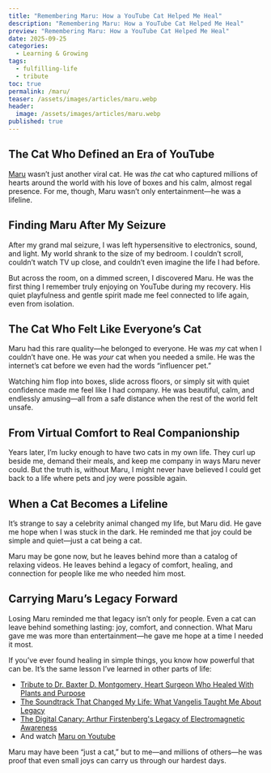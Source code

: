 ```yaml
---
title: "Remembering Maru: How a YouTube Cat Helped Me Heal"
description: "Remembering Maru: How a YouTube Cat Helped Me Heal"
preview: "Remembering Maru: How a YouTube Cat Helped Me Heal"
date: 2025-09-25
categories:
  - Learning & Growing
tags:
  - fulfilling-life
  - tribute
toc: true
permalink: /maru/
teaser: /assets/images/articles/maru.webp
header:
  image: /assets/images/articles/maru.webp
published: true
---
```

## The Cat Who Defined an Era of YouTube

[Maru](https://sisinmaru.com) wasn’t just another viral cat. He was _the_ cat who captured millions of hearts around the world with his love of boxes and his calm, almost regal presence. For me, though, Maru wasn’t only entertainment—he was a lifeline.

## Finding Maru After My Seizure

After my grand mal seizure, I was left hypersensitive to electronics, sound, and light. My world shrank to the size of my bedroom. I couldn’t scroll, couldn’t watch TV up close, and couldn’t even imagine the life I had before.

But across the room, on a dimmed screen, I discovered Maru. He was the first thing I remember truly enjoying on YouTube during my recovery. His quiet playfulness and gentle spirit made me feel connected to life again, even from isolation.

## The Cat Who Felt Like Everyone’s Cat

Maru had this rare quality—he belonged to everyone. He was _my_ cat when I couldn’t have one. He was _your_ cat when you needed a smile. He was the internet’s cat before we even had the words “influencer pet.”

Watching him flop into boxes, slide across floors, or simply sit with quiet confidence made me feel like I had company. He was beautiful, calm, and endlessly amusing—all from a safe distance when the rest of the world felt unsafe.

## From Virtual Comfort to Real Companionship

Years later, I’m lucky enough to have two cats in my own life. They curl up beside me, demand their meals, and keep me company in ways Maru never could. But the truth is, without Maru, I might never have believed I could get back to a life where pets and joy were possible again.

## When a Cat Becomes a Lifeline

It’s strange to say a celebrity animal changed my life, but Maru did. He gave me hope when I was stuck in the dark. He reminded me that joy could be simple and quiet—just a cat being a cat.

Maru may be gone now, but he leaves behind more than a catalog of relaxing videos. He leaves behind a legacy of comfort, healing, and connection for people like me who needed him most.

## Carrying Maru’s Legacy Forward

Losing Maru reminded me that legacy isn’t only for people. Even a cat can leave behind something lasting: joy, comfort, and connection. What Maru gave me was more than entertainment—he gave me hope at a time I needed it most.

If you’ve ever found healing in simple things, you know how powerful that can be. It’s the same lesson I’ve learned in other parts of life:

- [Tribute to Dr. Baxter D. Montgomery, Heart Surgeon Who Healed With Plants and Purpose](/montgomery/)
- [The Soundtrack That Changed My Life: What Vangelis Taught Me About Legacy](/vangelis/)
- [The Digital Canary: Arthur Firstenberg's Legacy of Electromagnetic Awareness](/arthur-firstenberg/)
- And watch [Maru on Youtube](https://youtube.com/@mugumogu)

Maru may have been “just a cat,” but to me—and millions of others—he was proof that even small joys can carry us through our hardest days.